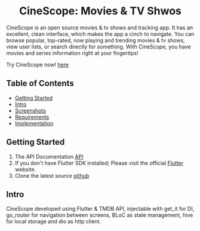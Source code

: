 <p align="center">
  <h1 align="center">CineScope: Movies & TV Shwos</h1>

  <p align="left">
    CineScope is an open source movies & tv shows and tracking app. It has an excellent, clean interface, which makes the app a cinch to navigate. You can browse popular, top-rated, now playing and trending movies & tv shows, view user lists, or search directly for something.
  With CineScope, you have movies and series information right at your fingertips!
  </p>
  <p align="left">
  Try CineScope now! <a href="https://github.com/MohanedZekry/CineScope">here</a>
  </p>
</p>

## Table of Contents
- [Getting Started](#getting-started)
- [Intro](#intro)
- [Screenshots](#screenshots)
- [Requirements](#requirements)
- [Implementation](#implementation)

## Getting Started
1. The API Documentation [API](https://documenter.getpostman.com/view/10148579/2s93RZMpuo#auth-info-7440ff9d-9786-4db4-a09f-eb1b3729c34c)
2. If you don't have Flutter SDK installed; Please visit the official [Flutter](https://docs.flutter.dev/get-started/install) website.
3. Clone the latest source [github](https://github.com/MohanedZekry/CineScope.git)

## Intro
CineScope developed using Flutter & TMDB API, injectable with get_it for DI, go_router for navigation between screens, BLoC as state management, hive for local storage and dio as http client.
